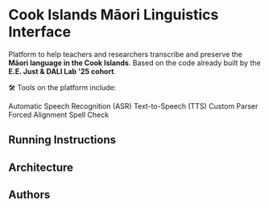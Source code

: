 # Cook Islands Māori Linguistics Interface
Platform to help teachers and researchers transcribe and preserve the **Māori language in the Cook Islands**. Based on the code already built by the **E.E. Just & DALI Lab '25 cohort**.

🛠️ Tools on the platform include:

Automatic Speech Recognition (ASR)
Text-to-Speech (TTS)
Custom Parser
Forced Alignment
Spell Check

## Running Instructions

## Architecture

## Authors